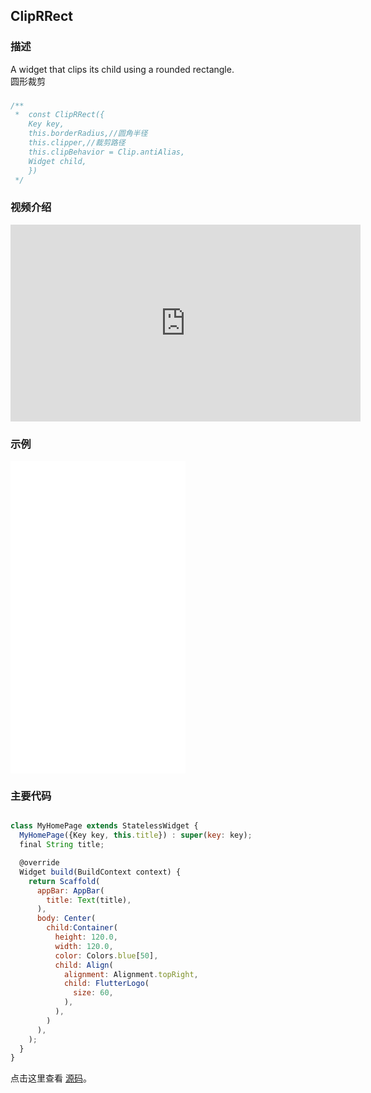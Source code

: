 ## ClipRRect

### 描述
A widget that clips its child using a rounded rectangle.  
圆形裁剪

### 
```javascript
/**
 *  const ClipRRect({
    Key key,
    this.borderRadius,//圆角半径
    this.clipper,//裁剪路径
    this.clipBehavior = Clip.antiAlias,
    Widget child,
    })
 */
```
### 视频介绍
<iframe width="560" height="315" src="https://www.youtube.com/embed/eI43jkQkrvs" frameborder="0" allow="accelerometer; autoplay; encrypted-media; gyroscope; picture-in-picture" allowfullscreen></iframe>

### 示例  
<iframe src="./web/index.html" width="280px" height="500px" frameborder="0" scrolling="no"></iframe>

### 主要代码
```javascript

class MyHomePage extends StatelessWidget {
  MyHomePage({Key key, this.title}) : super(key: key);
  final String title;

  @override
  Widget build(BuildContext context) {
    return Scaffold(
      appBar: AppBar(
        title: Text(title),
      ),
      body: Center(
        child:Container(
          height: 120.0,
          width: 120.0,
          color: Colors.blue[50],
          child: Align(
            alignment: Alignment.topRight,
            child: FlutterLogo(
              size: 60,
            ),
          ),
        )
      ), 
    );
  }
}
```

点击这里查看 [源码](./web/main.dart)。

